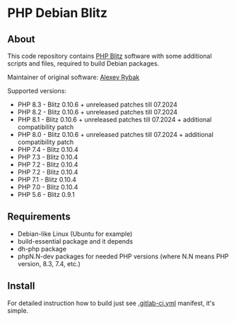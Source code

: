 PHP Debian Blitz
================

About
-----

This code repository contains [PHP Blitz](https://github.com/alexeyrybak/blitz) software with some additional scripts and files, required to build Debian packages. 

Maintainer of original software: [Alexey Rybak](https://github.com/alexeyrybak)

Supported versions:

* PHP 8.3 - Blitz 0.10.6 + unreleased patches till 07.2024
* PHP 8.2 - Blitz 0.10.6 + unreleased patches till 07.2024
* PHP 8.1 - Blitz 0.10.6 + unreleased patches till 07.2024 + additional compatibility patch
* PHP 8.0 - Blitz 0.10.6 + unreleased patches till 07.2024 + additional compatibility patch
* PHP 7.4 - Blitz 0.10.4
* PHP 7.3 - Blitz 0.10.4
* PHP 7.2 - Blitz 0.10.4
* PHP 7.2 - Blitz 0.10.4
* PHP 7.1 - Blitz 0.10.4
* PHP 7.0 - Blitz 0.10.4
* PHP 5.6 - Blitz 0.9.1

Requirements
------------

* Debian-like Linux (Ubuntu for example)
* build-essential package and it depends
* dh-php package
* phpN.N-dev packages for needed PHP versions (where N.N means PHP version, 8.3, 7.4, etc.)

Install
--------

For detailed instruction how to build just see [.gitlab-ci.yml](.gitlab-ci.yml) manifest, it's simple.
